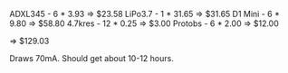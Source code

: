 
ADXL345 - 6 *  3.93 => $23.58
LiPo3.7 - 1 * 31.65 => $31.65
D1 Mini - 6 *  9.80 => $58.80
4.7kres - 12 * 0.25 => $3.00
Protobs - 6 *  2.00 => $12.00

=> $129.03

Draws 70mA. Should get about 10-12 hours.
